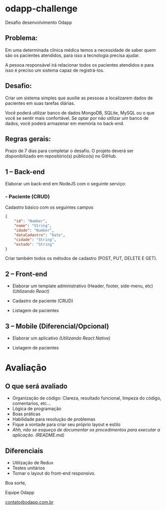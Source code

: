 # odapp-challenge
Desafio desenvolvimento Odapp

## Problema:
Em uma determinada clínica médica temos a necessidade de saber quem são os pacientes atendidos, para isso a tecnologia precisa ajudar.

A pessoa responsável irá relacionar todos os pacientes atendidos e para isso é preciso um sistema capaz de registrá-los.

## **Desafio:** 
Criar um sistema simples que auxilie as pessoas a localizarem dados de pacientes em suas tarefas diárias.

Você poderá utilizar banco de dados MongoDB, SQLite, MySQL ou o que você se sentir mais confortável. 
Se optar por não utilizar um banco de dados, você poderá armazenar em memória no back-end.

## Regras gerais:
Prazo de 7 dias para completar o desafio. 
O projeto deverá ser disponibilizado em repositório(s) público(s) no GitHub.

## 1 – Back-end
Elaborar um back-end em NodeJS com o seguinte serviço:

### - Paciente (CRUD)
Cadastro básico com os seguintes campos
```json
{
	"id": "Number",
	"nome": "String",
	"idade": "Number",
	"dataCadastro": "Date",
	"cidade": "String",
	"estado": "String"
}
```
Criar também todos os métodos de cadastro (POST, PUT, DELETE E GET).

## 2 – Front-end

- Elaborar um template administrativo (Header, footer, side-menu, etc) _(Utilizando React)_

- Cadastro de paciente (CRUD)

- Listagem de pacientes

## 3 – Mobile (Diferencial/Opcional)
- Elaborar um aplicativo _(Utilizando React Native)_

- Listagem de pacientes


# Avaliação
## O que será avaliado
* Organização de código: Clareza, resultado funcional, limpeza do código, comentarios, etc...
* Lógica de programação
* Boas práticas
* Habilidade para resolução de problemas
* Fique a vontade para criar seu próprio layout e estilo
* *Ahh, não se esqueça de documentar os procedimentos para executar a aplicação. (README.md)*

## Diferenciais
* Utilização de Redux
* Testes unitários
* Tornar o layout do front-end responsivo.



Boa sorte,  

Equipe Odapp

contato@odapp.com.br
